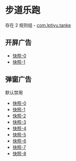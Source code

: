 # 步道乐跑

存在 2 规则组 - [com.lptiyu.tanke](/src/apps/com.lptiyu.tanke.ts)

## 开屏广告

- [快照-0](https://i.gkd.li/import/13070420)
- [快照-1](https://i.gkd.li/import/13293751)

## 弹窗广告

默认禁用

- [快照-0](https://i.gkd.li/import/12829816)
- [快照-1](https://i.gkd.li/import/12869344)
- [快照-2](https://i.gkd.li/import/13378925)
- [快照-3](https://i.gkd.li/import/13070801)
- [快照-4](https://i.gkd.li/import/13218232)
- [快照-5](https://i.gkd.li/import/13536714)
- [快照-6](https://i.gkd.li/import/13476172)
- [快照-7](https://i.gkd.li/import/13625386)
- [快照-8](https://i.gkd.li/import/13166361)

